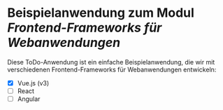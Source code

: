 # Beispielanwendung zum Modul _Frontend-Frameworks für Webanwendungen_

Diese ToDo-Anwendung ist ein einfache Beispielanwendung, die wir mit verschiedenen Frontend-Frameworks für Webanwendungen entwickeln:

- [x] Vue.js (v3)
- [ ] React
- [ ] Angular
